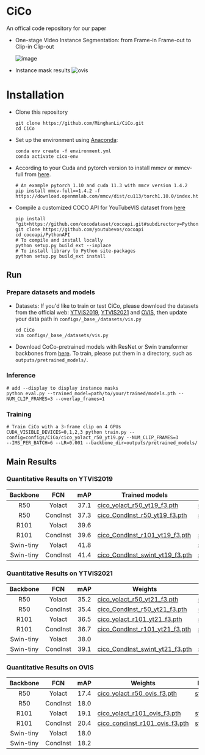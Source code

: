 # CiCo
An offical code repository for our paper
- One-stage Video Instance Segmentation: from Frame-in Frame-out to Clip-in Clip-out 

  ![image](https://github.com/MinghanLi/CiCo/blob/main/imgs/fifo_cico.jpg)
- Instance mask results
  ![ovis](https://github.com/MinghanLi/CiCo/blob/main/imgs/YT19.gif)
 
# Installation
 - Clone this repository 
   ```Shell
   git clone https://github.com/MinghanLi/CiCo.git
   cd CiCo
   ```
 - Set up the environment using [Anaconda](https://www.anaconda.com/distribution/):
   ```Shell
   conda env create -f environment.yml
   conda activate cico-env
    ```
       
 - According to your Cuda and pytorch version to install mmcv or mmcv-full from [here](https://github.com/open-mmlab/mmcv). 
   ```Shell
   # An example pytorch 1.10 and cuda 11.3 with mmcv version 1.4.2
   pip install mmcv-full==1.4.2 -f https://download.openmmlab.com/mmcv/dist/cu113/torch1.10.0/index.html
   ```
 - Compile a customized COCO API for YouTubeVIS dataset from [here](https://github.com/youtubevos/cocoapi)
   ```Shell
   pip install "git+https://github.com/cocodataset/cocoapi.git#subdirectory=PythonAPI"
   git clone https://github.com/youtubevos/cocoapi
   cd cocoapi/PythonAPI
   # To compile and install locally 
   python setup.py build_ext --inplace
   # To install library to Python site-packages 
   python setup.py build_ext install
   ```

## Run 

### Prepare datasets and models
 - Datasets: If you'd like to train or test CiCo, please download the datasets from the official web: [YTVIS2019](https://youtube-vos.org/dataset/), [YTVIS2021](https://youtube-vos.org/dataset/vis/) and [OVIS](http://songbai.site/ovis/), then update your data path in `configs/_base_/datasets/vis.py`
   ```Shell
   cd CiCo
   vim configs/_base_/datasets/vis.py
   ```

 - Download CoCo-pretrained models with ResNet or Swin transformer backbones from [here](https://drive.google.com/drive/folders/1DPFeUjMVmqSWnCk-sqE8PO7O3pTS_gCy?usp=sharing).  To train, please put them in a directory, such as `outputs/pretrained_models/`.

### Inference
   ```Shell
   # add --display to display instance masks
   python eval.py --trained_model=path/to/your/trained/models.pth --NUM_CLIP_FRAMES=3 --overlap_frames=1 
   ```

### Training
   ```Shell
   # Train CiCo with a 3-frame clip on 4 GPUs
   CUDA_VISIBLE_DEVICES=0,1,2,3 python train.py --config=configs/CiCo/cico_yolact_r50_yt19.py --NUM_CLIP_FRAMES=3 
   --IMS_PER_BATCH=6 --LR=0.001 --backbone_dir=outputs/pretrained_models/
   ```

## Main Results

### Quantitative Results on YTVIS2019 
| Backbone    |FCN       | mAP  | Trained models | Results|
|:-----------:|:--------:|:----:|-----------------------------------------------------------------------------------------------------------------|-----------------|
| R50         |Yolact    | 37.1 |[cico_yolact_r50_yt19_f3.pth](https://drive.google.com/file/d/1tCxL1FbzhoSH9Dv2nPx2fG2KBb7HUoAB/view?usp=sharing)   | [stdout.txt](https://drive.google.com/file/d/11V_u5leyq2qqv50f1_tA99bYxeAncr76/view?usp=sharing)
| R50         |CondInst  | 37.3 |[cico_CondInst_r50_yt19_f3.pth](https://drive.google.com/file/d/1-pPSs4TFsttlOvd1YVX2heCimG0Dcyda/view?usp=sharing) | [stdout.txt](https://drive.google.com/file/d/11MBBchibbokVpqbLKIapSVWGuTYg9pdT/view?usp=sharing)
| R101        |Yolact    | 39.6 |
| R101        |CondInst  | 39.6 |[cico_CondInst_r101_yt19_f3.pth](https://drive.google.com/file/d/1h-i9LzZ1ThdI_AXQDyWmRyPGS-fMqPW1/view?usp=sharing)| [stdout.txt](https://drive.google.com/file/d/1z_XFMA_bllIFw-rPLjntC-XbiMpgp0it/view?usp=sharing)
| Swin-tiny   |Yolact    | 41.8 |   |[stdout.txt](https://drive.google.com/file/d/1IpSLVYbqYa-C2ZQ9vKQmNTMbmTGH1Cdk/view?usp=sharing)
| Swin-tiny   |CondInst  | 41.4 |[cico_CondInst_swint_yt19_f3.pth](https://drive.google.com/file/d/1Z4zy3L4g12TmA5wEJCFCVRcacZCDm3nA/view?usp=sharing) | [stdout.txt](https://drive.google.com/file/d/1Rx6JiYUduWjgkxRvRzA5akXdfK056BFq/view?usp=sharing)

### Quantitative Results on YTVIS2021
| Backbone    |FCN       | mAP  | Weights | Results|
|:-----------:|:--------:|:----:|-----------------------------------------------------------------------------------------------------------------|-----------------|
| R50         |Yolact    | 35.2 |[cico_yolact_r50_yt21_f3.pth](https://drive.google.com/file/d/1qSxR_otaZ7UczTNEouyb-fFqPZeTTZk2/view?usp=sharing)    |[stdout.txt](https://drive.google.com/file/d/1MFDeYcZHBT5U8aa_jbb4saPOD1BZfqWA/view?usp=sharing)
| R50         |CondInst  | 35.4 |[cico_CondInst_r50_yt21_f3.pth](https://drive.google.com/file/d/1gT_KOXocut3pYuUUiSA-Vqz5PZ23ncms/view?usp=sharing)  |[stdout.txt](https://drive.google.com/file/d/1EhyPOyHXhdIljNk78byXaXDE2LM8y5j1/view?usp=sharing)
| R101        |Yolact    | 36.5 |[cico_yolact_r101_yt21_f3.pth](https://drive.google.com/file/d/1x4m91sAFspmzRPLUMZJ9J1q6IYvDtcLF/view?usp=sharing)   |[stdout.txt](https://drive.google.com/file/d/1hPn_0O94pOTbWC07S8vFlQ1qzv2UgL_S/view?usp=sharing)
| R101        |CondInst  | 36.7 |[cico_CondInst_r101_yt21_f3.pth](https://drive.google.com/file/d/16TblC-8nioF0jwjfAzWtlzmhpWNemRP0/view?usp=sharing) |[stdout.txt](https://drive.google.com/file/d/19j9qcNy5FGAEC06HI0fkf5-jItWNhUqX/view?usp=sharing)
| Swin-tiny   |Yolact    | 38.0 |
| Swin-tiny   |CondInst  | 39.1 |[cico_CondInst_swint_yt21_f3.pth](https://drive.google.com/file/d/1cH2dK7GxmwcrC4bCKSIB0aF0E8fOXV5_/view?usp=sharing)|[stdout.txt](https://drive.google.com/file/d/1hL6hRbTTH3yG6u2tF98XEY5f72yVq7QW/view?usp=sharing)

### Quantitative Results on OVIS
| Backbone    |FCN       | mAP  | Weights | Results|
|:-----------:|:--------:|:----:|---------|-----------------------------------------------------------------------------------------------------------|
| R50         |Yolact    | 17.4 |[cico_yolact_r50_ovis_f3.pth](https://drive.google.com/file/d/1G753A58sXb-J_-iMsTGGLjBjAwlhDcSh/view?usp=sharing)    |[stdout.txt](https://drive.google.com/file/d/1R8XaCGQSp34BDGHZyccEbj2d0v13gCnU/view?usp=sharing)
| R50         |CondInst  | 18.0 |
| R101        |Yolact    | 19.1 |[cico_yolact_r101_ovis_f3.pth](https://drive.google.com/file/d/1NVNi-7ESmMnGkPXPhqEPMP77vMJn3dSe/view?usp=sharing)   |[stdout.txt](https://drive.google.com/file/d/1ZCV0xpwNNBe3VuoDRRFAer8sVcto9WBj/view?usp=sharing)
| R101        |CondInst  | 20.4 |[cico_condinst_r101_ovis_f3.pth](https://drive.google.com/file/d/1ztdLogYLHoIBq25tk1fK1PPHeiEC1inz/view?usp=sharing) |[stdout.txt](https://drive.google.com/file/d/1sTP94911RcHxMEhRtVCtLTIfQv45JrBE/view?usp=sharing)
| Swin-tiny   |Yolact    | 18.0 |
| Swin-tiny   |CondInst  | 18.2 |